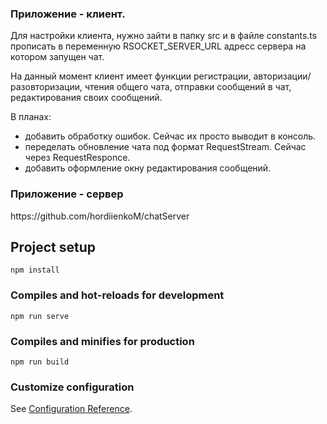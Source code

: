 <h3> Приложение - клиент. </h3>

Для настройки клиента, нужно зайти в папку src и в файле constants.ts прописать в 
переменную RSOCKET_SERVER_URL адресс сервера на котором запущен чат. 

На данный момент клиент имеет функции регистрации, авторизации/разовторизации, чтения 
общего чата, отправки сообщений в чат, редактирования своих сообщений. 

В планах:
- добавить обработку ошибок. Сейчас их просто выводит в консоль.
- переделать обновление чата под формат RequestStream. Сейчас через RequestResponce.
- добавить оформление окну редактирования сообщений.

<h3> Приложение - сервер </h3>
https://github.com/hordiienkoM/chatServer

## Project setup
```
npm install
```

### Compiles and hot-reloads for development
```
npm run serve
```

### Compiles and minifies for production
```
npm run build
```

### Customize configuration
See [Configuration Reference](https://cli.vuejs.org/config/).
